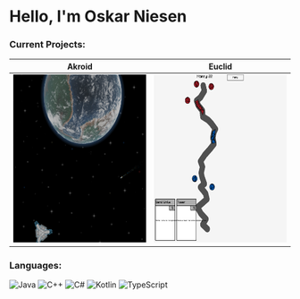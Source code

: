 # Hello, I'm Oskar Niesen


### Current Projects:

| Akroid | Euclid |
|--------|--------|
| <a href="https://tuvus.github.io/"><img src="https://github.com/tuvus/tuvus/blob/main/AkroidPicture" alt="Picture of Akroid with a planet, station and space ship" width="300" height="300"></a>| <a href="https://github.com/tuvus/Euclid"><img src="https://github.com/tuvus/tuvus/blob/main/EuclidPicture.png" alt="Picture of a demo game with a path, units, towers and cards" width="300" height="300"></a>|

### Languages:
![Java](https://img.shields.io/badge/java-%23ED8B00.svg?style=for-the-badge&logo=openjdk&logoColor=white)
![C++](https://img.shields.io/badge/c++-%2300599C.svg?style=for-the-badge&logo=c%2B%2B&logoColor=white)
![C#](https://img.shields.io/badge/c%23-%23239120.svg?style=for-the-badge&logo=csharp&logoColor=white)
![Kotlin](https://img.shields.io/badge/kotlin-%237F52FF.svg?style=for-the-badge&logo=kotlin&logoColor=white)
![TypeScript](https://img.shields.io/badge/typescript-%23007ACC.svg?style=for-the-badge&logo=typescript&logoColor=white)

